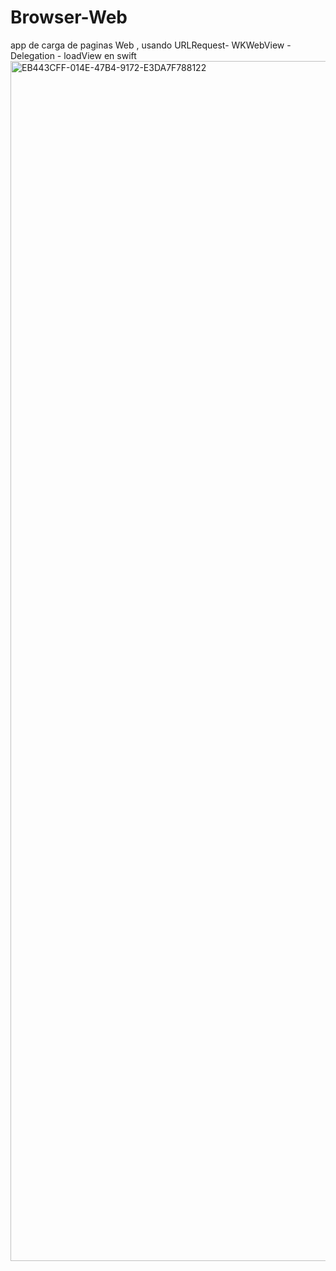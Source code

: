 # Browser-Web
app de carga de paginas Web , usando URLRequest- WKWebView - Delegation - loadView en swift
<img width="1920" alt="EB443CFF-014E-47B4-9172-E3DA7F788122" src="https://github.com/user-attachments/assets/f8e6c534-8401-4cd9-8a10-8311a43a8ed0">
